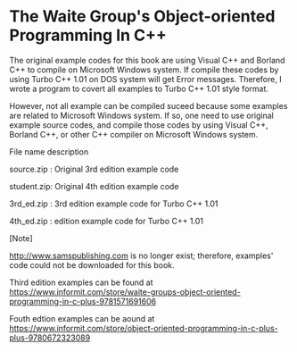 # The Waite Group's Object-oriented Programming In C++

The original example codes for this book are using Visual C++ and Borland C++ to compile on Microsoft Windows system.
If compile these codes by using Turbo C++ 1.01 on DOS system will get Error messages. 
Therefore, I wrote a program to covert all examples to Turbo C++ 1.01 style format.

However, not all example can be compiled suceed because some examples are related to Microsoft Windows system.
If so, one need to use original example source codes, and compile those codes by using Visual C++, Borland C++, or other C++ compiler on Microsoft Windows system.

File name description

source.zip : Original 3rd edition example code

student.zip: Original 4th edition example code

3rd_ed.zip : 3rd edition example code for Turbo C++ 1.01

4th_ed.zip : edition example code for Turbo C++ 1.01

[Note]

http://www.samspublishing.com is no longer exist; therefore, examples' code could not be downloaded for this book.

Third edition examples can be found at 
https://www.informit.com/store/waite-groups-object-oriented-programming-in-c-plus-9781571691606

Fouth edtion examples can be aound at 
https://www.informit.com/store/object-oriented-programming-in-c-plus-plus-9780672323089
